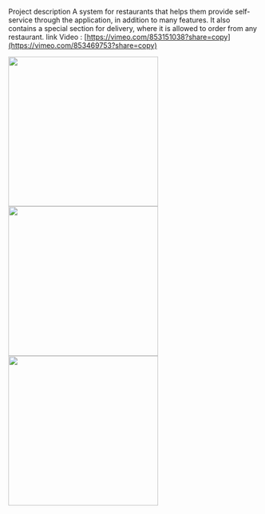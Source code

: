 Project description
A system for restaurants that helps them provide self-service through the application, in addition to many features. It also contains a special section for delivery, where it is allowed to order from any restaurant.
link Video : [https://vimeo.com/853151038?share=copy](https://vimeo.com/853469753?share=copy)

<img src="screenShot/rest.png" width="300"> 
<img src="screenShot/rest2.png" width="300"> 
<img src="screenShot/rest4.png" width="300"> 
